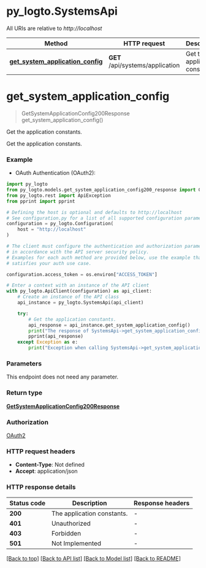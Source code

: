 # py_logto.SystemsApi

All URIs are relative to *http://localhost*

Method | HTTP request | Description
------------- | ------------- | -------------
[**get_system_application_config**](SystemsApi.md#get_system_application_config) | **GET** /api/systems/application | Get the application constants.


# **get_system_application_config**
> GetSystemApplicationConfig200Response get_system_application_config()

Get the application constants.

Get the application constants.

### Example

* OAuth Authentication (OAuth2):

```python
import py_logto
from py_logto.models.get_system_application_config200_response import GetSystemApplicationConfig200Response
from py_logto.rest import ApiException
from pprint import pprint

# Defining the host is optional and defaults to http://localhost
# See configuration.py for a list of all supported configuration parameters.
configuration = py_logto.Configuration(
    host = "http://localhost"
)

# The client must configure the authentication and authorization parameters
# in accordance with the API server security policy.
# Examples for each auth method are provided below, use the example that
# satisfies your auth use case.

configuration.access_token = os.environ["ACCESS_TOKEN"]

# Enter a context with an instance of the API client
with py_logto.ApiClient(configuration) as api_client:
    # Create an instance of the API class
    api_instance = py_logto.SystemsApi(api_client)

    try:
        # Get the application constants.
        api_response = api_instance.get_system_application_config()
        print("The response of SystemsApi->get_system_application_config:\n")
        pprint(api_response)
    except Exception as e:
        print("Exception when calling SystemsApi->get_system_application_config: %s\n" % e)
```



### Parameters

This endpoint does not need any parameter.

### Return type

[**GetSystemApplicationConfig200Response**](GetSystemApplicationConfig200Response.md)

### Authorization

[OAuth2](../README.md#OAuth2)

### HTTP request headers

 - **Content-Type**: Not defined
 - **Accept**: application/json

### HTTP response details

| Status code | Description | Response headers |
|-------------|-------------|------------------|
**200** | The application constants. |  -  |
**401** | Unauthorized |  -  |
**403** | Forbidden |  -  |
**501** | Not Implemented |  -  |

[[Back to top]](#) [[Back to API list]](../README.md#documentation-for-api-endpoints) [[Back to Model list]](../README.md#documentation-for-models) [[Back to README]](../README.md)

